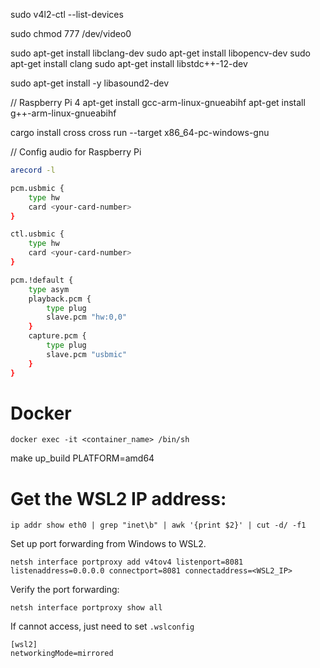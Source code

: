 sudo v4l2-ctl --list-devices

sudo chmod 777 /dev/video0


sudo apt-get install libclang-dev
sudo apt-get install libopencv-dev
sudo apt-get install clang
sudo apt-get install libstdc++-12-dev

sudo apt-get install -y libasound2-dev

// Raspberry Pi 4 
apt-get install gcc-arm-linux-gnueabihf
apt-get install g++-arm-linux-gnueabihf


cargo install cross
cross run --target x86_64-pc-windows-gnu





// Config audio for Raspberry Pi
```sh
arecord -l
```

```sh
pcm.usbmic {
    type hw
    card <your-card-number>
}

ctl.usbmic {
    type hw
    card <your-card-number>
}

pcm.!default {
    type asym
    playback.pcm {
        type plug
        slave.pcm "hw:0,0"
    }
    capture.pcm {
        type plug
        slave.pcm "usbmic"
    }
}
```

# Docker
```shell
docker exec -it <container_name> /bin/sh
```

make up_build PLATFORM=amd64


# Get the WSL2 IP address:
```shell
ip addr show eth0 | grep "inet\b" | awk '{print $2}' | cut -d/ -f1
```

Set up port forwarding from Windows to WSL2.
```shell
netsh interface portproxy add v4tov4 listenport=8081 listenaddress=0.0.0.0 connectport=8081 connectaddress=<WSL2_IP>
```

Verify the port forwarding:
```shell
netsh interface portproxy show all
```

If cannot access, just need to set `.wslconfig`
```shell
[wsl2]
networkingMode=mirrored
```